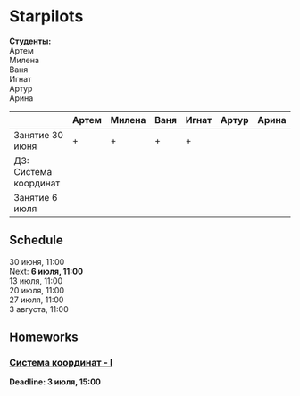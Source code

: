 # Starpilots

**Студенты:** <br>
Артем <br>
Милена <br>
Ваня <br>
Игнат <br>
Артур <br>
Арина <br>

||Артем|Милена|Ваня|Игнат|Артур|Арина|
|---|---|---|---|---|---|---|
|Занятие 30 июня|+|+|+|+|||
|ДЗ: Система координат|||||||
|Занятие 6 июля|||||||

## Schedule
30 июня, 11:00 <br>
Next: **6 июля, 11:00** <br>
13 июля, 11:00 <br>
20 июля, 11:00 <br>
27 июля, 11:00 <br>
3 августа, 11:00 <br>

## Homeworks
### [Система координат - I](hw/cartesian-starpilots.md)
**Deadline: 3 июля, 15:00** <br>
